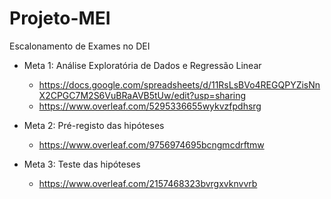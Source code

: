 # Projeto-MEI
Escalonamento de Exames no DEI

- Meta 1: Análise Exploratória de Dados e Regressão Linear
	- https://docs.google.com/spreadsheets/d/11RsLsBVo4REGQPYZisNnX2CPGC7M2S6VuBRaAVB5tUw/edit?usp=sharing
	- https://www.overleaf.com/5295336655wykvzfpdhsrg

- Meta 2: Pré-registo das hipóteses
	- https://www.overleaf.com/9756974695bcngmcdrftmw

- Meta 3: Teste das hipóteses
	- https://www.overleaf.com/2157468323bvrgxvknvvrb
